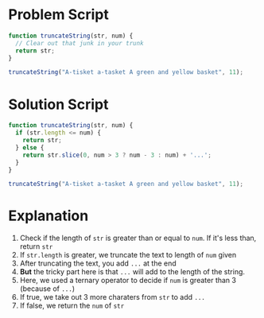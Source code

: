 # Problem Script

```javascript
function truncateString(str, num) {
  // Clear out that junk in your trunk
  return str;
}

truncateString("A-tisket a-tasket A green and yellow basket", 11);
```

# Solution Script

```javascript
function truncateString(str, num) {
  if (str.length <= num) {
    return str;
  } else {
    return str.slice(0, num > 3 ? num - 3 : num) + '...';
  }
}

truncateString("A-tisket a-tasket A green and yellow basket", 11);
```

# Explanation

1. Check if the length of `str` is greater than or equal to `num`. If it's less than, return `str`
2. If `str.length` is greater, we truncate the text to length of `num` given
3. After truncating the text, you add `...` at the end 
4. **But** the tricky part here is that `...` will add to the length of the string.
5. Here, we used a ternary operator to decide if `num` is greater than 3 (because of `...`)
6. If true, we take out 3 more charaters from `str` to add `...`
7. If false, we return the `num` of `str`
